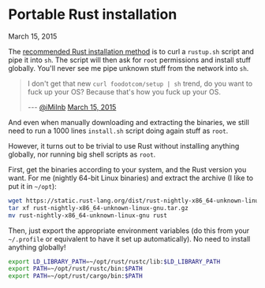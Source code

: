 # Portable Rust installation
March 15, 2015

The [recommended Rust installation method][install] is to
curl a `rustup.sh` script and pipe it into `sh`. The script will then
ask for `root` permissions and install stuff globally. You'll never see
me pipe unknown stuff from the network into `sh`.

> I don't get that new `curl foodotcom/setup | sh` trend, do you want to
> fuck up your OS? Because that's how you fuck up your OS.
>
> --- [@iMilnb](https://twitter.com/iMilnb) [March 15, 2015](https://twitter.com/iMilnb/status/577229798910611456)

[install]: http://www.rust-lang.org/install.html

And even when manually downloading and extracting the binaries, we still
need to run a 1000 lines `install.sh` script doing again stuff as
`root`.

However, it turns out to be trivial to use Rust without installing
anything globally, nor running big shell scripts as `root`.

First, get the binaries according to your system, and the Rust version
you want. For me (nightly 64-bit Linux binaries) and extract the archive
(I like to put it in `~/opt`):

```sh
wget https://static.rust-lang.org/dist/rust-nightly-x86_64-unknown-linux-gnu.tar.gz
tar xf rust-nightly-x86_64-unknown-linux-gnu.tar.gz
mv rust-nightly-x86_64-unknown-linux-gnu rust
```

Then, just export the appropriate environment variables (do this from
your `~/.profile` or equivalent to have it set up automatically). No
need to install anything globally!

```sh
export LD_LIBRARY_PATH=~/opt/rust/rustc/lib:$LD_LIBRARY_PATH
export PATH=~/opt/rust/rustc/bin:$PATH
export PATH=~/opt/rust/cargo/bin:$PATH
```
